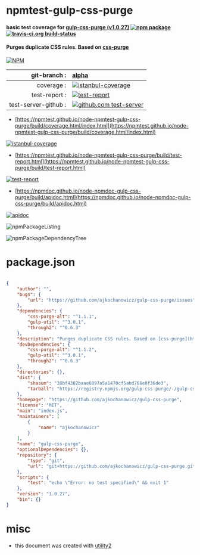 # npmtest-gulp-css-purge

#### basic test coverage for  [gulp-css-purge (v1.0.27)](https://github.com/ajkochanowicz/gulp-css-purge)  [![npm package](https://img.shields.io/npm/v/npmtest-gulp-css-purge.svg?style=flat-square)](https://www.npmjs.org/package/npmtest-gulp-css-purge) [![travis-ci.org build-status](https://api.travis-ci.org/npmtest/node-npmtest-gulp-css-purge.svg)](https://travis-ci.org/npmtest/node-npmtest-gulp-css-purge)

#### Purges duplicate CSS rules. Based on [css-purge](https://www.npmjs.org/package/css-purge)

[![NPM](https://nodei.co/npm/gulp-css-purge.png?downloads=true&downloadRank=true&stars=true)](https://www.npmjs.com/package/gulp-css-purge)

| git-branch : | [alpha](https://github.com/npmtest/node-npmtest-gulp-css-purge/tree/alpha)|
|--:|:--|
| coverage : | [![istanbul-coverage](https://npmtest.github.io/node-npmtest-gulp-css-purge/build/coverage.badge.svg)](https://npmtest.github.io/node-npmtest-gulp-css-purge/build/coverage.html/index.html)|
| test-report : | [![test-report](https://npmtest.github.io/node-npmtest-gulp-css-purge/build/test-report.badge.svg)](https://npmtest.github.io/node-npmtest-gulp-css-purge/build/test-report.html)|
| test-server-github : | [![github.com test-server](https://npmtest.github.io/node-npmtest-gulp-css-purge/GitHub-Mark-32px.png)](https://npmtest.github.io/node-npmtest-gulp-css-purge/build/app/index.html) | | build-artifacts : | [![build-artifacts](https://npmtest.github.io/node-npmtest-gulp-css-purge/glyphicons_144_folder_open.png)](https://github.com/npmtest/node-npmtest-gulp-css-purge/tree/gh-pages/build)|

- [https://npmtest.github.io/node-npmtest-gulp-css-purge/build/coverage.html/index.html](https://npmtest.github.io/node-npmtest-gulp-css-purge/build/coverage.html/index.html)

[![istanbul-coverage](https://npmtest.github.io/node-npmtest-gulp-css-purge/build/screenCapture.buildCi.browser.%252Ftmp%252Fbuild%252Fcoverage.lib.html.png)](https://npmtest.github.io/node-npmtest-gulp-css-purge/build/coverage.html/index.html)

- [https://npmtest.github.io/node-npmtest-gulp-css-purge/build/test-report.html](https://npmtest.github.io/node-npmtest-gulp-css-purge/build/test-report.html)

[![test-report](https://npmtest.github.io/node-npmtest-gulp-css-purge/build/screenCapture.buildCi.browser.%252Ftmp%252Fbuild%252Ftest-report.html.png)](https://npmtest.github.io/node-npmtest-gulp-css-purge/build/test-report.html)

- [https://npmdoc.github.io/node-npmdoc-gulp-css-purge/build/apidoc.html](https://npmdoc.github.io/node-npmdoc-gulp-css-purge/build/apidoc.html)

[![apidoc](https://npmdoc.github.io/node-npmdoc-gulp-css-purge/build/screenCapture.buildCi.browser.%252Ftmp%252Fbuild%252Fapidoc.html.png)](https://npmdoc.github.io/node-npmdoc-gulp-css-purge/build/apidoc.html)

![npmPackageListing](https://npmtest.github.io/node-npmtest-gulp-css-purge/build/screenCapture.npmPackageListing.svg)

![npmPackageDependencyTree](https://npmtest.github.io/node-npmtest-gulp-css-purge/build/screenCapture.npmPackageDependencyTree.svg)



# package.json

```json

{
    "author": "",
    "bugs": {
        "url": "https://github.com/ajkochanowicz/gulp-css-purge/issues"
    },
    "dependencies": {
        "css-purge-alt": "^1.1.1",
        "gulp-util": "^3.0.1",
        "through2": "^0.6.3"
    },
    "description": "Purges duplicate CSS rules. Based on [css-purge](https://www.npmjs.org/package/css-purge)",
    "devDependencies": {
        "css-purge-alt": "^1.1.2",
        "gulp-util": "^3.0.1",
        "through2": "^0.6.3"
    },
    "directories": {},
    "dist": {
        "shasum": "38bf4302baae6097a5a1470cf5abd766e8f36de3",
        "tarball": "https://registry.npmjs.org/gulp-css-purge/-/gulp-css-purge-1.0.27.tgz"
    },
    "homepage": "https://github.com/ajkochanowicz/gulp-css-purge",
    "license": "MIT",
    "main": "index.js",
    "maintainers": [
        {
            "name": "ajkochanowicz"
        }
    ],
    "name": "gulp-css-purge",
    "optionalDependencies": {},
    "repository": {
        "type": "git",
        "url": "git+https://github.com/ajkochanowicz/gulp-css-purge.git"
    },
    "scripts": {
        "test": "echo \"Error: no test specified\" && exit 1"
    },
    "version": "1.0.27",
    "bin": {}
}
```



# misc
- this document was created with [utility2](https://github.com/kaizhu256/node-utility2)
